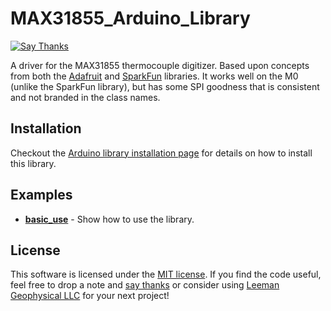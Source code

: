 # MAX31855_Arduino_Library

[![Say Thanks](https://img.shields.io/badge/Say%20Thanks-!-1EAEDB.svg)](https://saythanks.io/to/leemangeo)

A driver for the MAX31855 thermocouple digitizer. Based upon concepts from both
the [Adafruit](https://github.com/adafruit/Adafruit-MAX31855-library) and
[SparkFun](https://github.com/sparkfun/SparkFun_MAX31855K_Thermocouple_Breakout_Arduino_Library)
libraries. It works well on the M0 (unlike the SparkFun library), but has some
SPI goodness that is consistent and not branded in the class names.

## Installation
Checkout the [Arduino library installation page](https://www.arduino.cc/en/Guide/Libraries) for details on how to install this library.

## Examples
* **[basic_use](examples/basic_use)** - Show how to use the library.

## License
This software is licensed under the [MIT license](LICENSE). If you find the
code useful, feel free to drop a note and
[say thanks](https://saythanks.io/to/leemangeo) or consider using
[Leeman Geophysical LLC](https://www.leemangeophysical.com) for your next
project!
